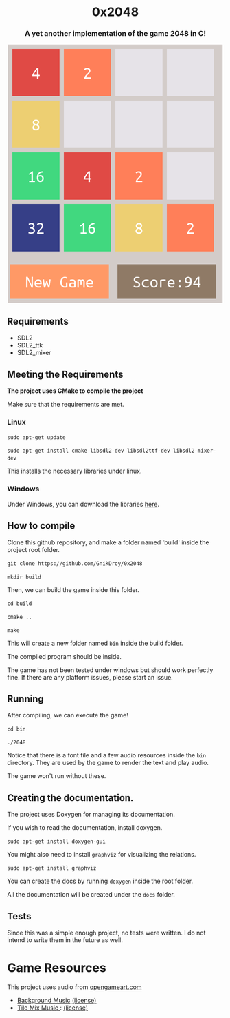 <p align="center">
<h1 align="center"> 0x2048 </h1>

<h3 align="center">A yet another implementation of the game 2048 in C!</h3>
</p>
<p align="center">
<img align="center" src="https://raw.githubusercontent.com/GnikDroy/0x2048/master/screenshots/2048.png">
</p>



## Requirements
- SDL2
- SDL2_ttk
- SDL2_mixer



## Meeting the Requirements

**The project uses CMake to compile the project**

Make sure that the requirements are met.

### Linux

`sudo apt-get update`

`sudo apt-get install cmake libsdl2-dev libsdl2ttf-dev libsdl2-mixer-dev`


This installs the necessary libraries under linux.

### Windows
Under Windows, you can download the libraries <a href="https://www.libsdl.org/download-2.0.php">here</a>.


## How to compile

Clone this github repository, and make a folder named 'build' inside the project root folder.

`git clone https://github.com/GnikDroy/0x2048`

`mkdir build`

Then, we can build the game inside this folder.

`cd build`

`cmake ..`

`make`

This will create a new folder named  `bin` inside the build folder.

The compiled program should be inside. 

The game has not been tested under windows but should work perfectly fine. If there are any platform issues, please start an issue.


## Running

After compiling, we can execute the game!

`cd bin`

`./2048`

Notice that there is a font file and a few audio resources inside the `bin` directory. They are used by the game to render the text and play audio.

The game won't run without these.



## Creating the documentation.

The project uses Doxygen for managing its documentation.

If you wish to read the documentation, install doxygen.

`sudo apt-get install doxygen-gui`

You might also need to install `graphviz` for visualizing the relations.

`sudo apt-get install graphviz`


You can create the docs by running `doxygen` inside the root folder.

All the documentation will be created under the `docs` folder.


## Tests

Since this was a simple enough project, no tests were written. I do not 
intend to write them in the future as well.

# Game Resources
This project uses audio from <a href="https://opengameart.org/">opengameart.com</a>

- <a href="https://opengameart.org/content/hero-immortal">Background Music</a> <a href="http://cr1eativecommons.org/licenses/by-sa/3.0/">(license)</a>
- <a href="https://opengameart.org/content/platformer-jumping-sounds"> Tile Mix Music </a> : <a href="https://creativecommons.org/licenses/by/3.0/">(license)</a>
